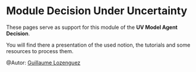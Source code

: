 # Module Decision Under Uncertainty

These pages serve as support for this module of the **UV Model Agent Decision**.

You will find there a presentation of the used notion, the tutorials and some resources to process them.

@Autor: [Guillaume Lozenguez](mailto:guillaune.lozenguez@imt-lille-douai.fr)
